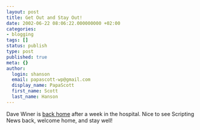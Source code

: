 ```yaml
---
layout: post
title: Get Out and Stay Out!
date: 2002-06-22 08:06:22.000000000 +02:00
categories:
- blogging
tags: []
status: publish
type: post
published: true
meta: {}
author:
  login: shanson
  email: papascott-wp@gmail.com
  display_name: PapaScott
  first_name: Scott
  last_name: Hanson
---
```

<p>Dave Winer is <a href="http://scriptingnews.userland.com/backissues/2002/06/21">back home</a> after a week in the hospital. Nice to see Scripting News back, welcome home, and stay well!</p>
